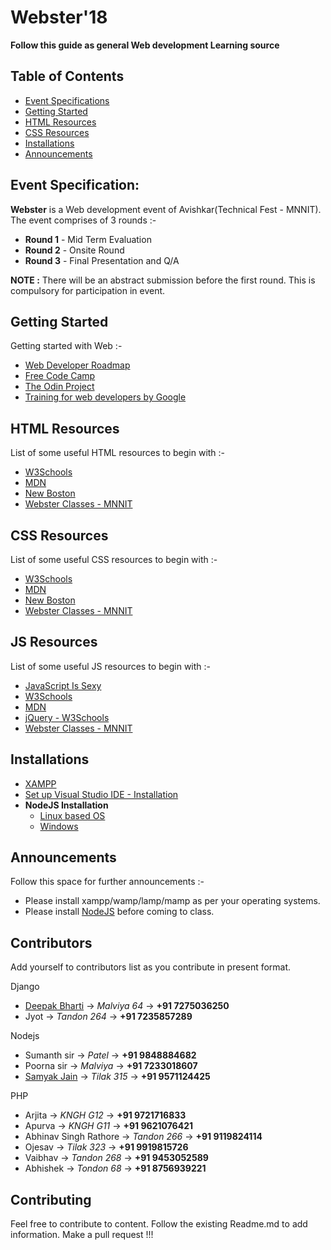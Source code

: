 # Webster'18

__Follow this guide as general Web development Learning source__

## Table of Contents
- [Event Specifications](#event-specification)
- [Getting Started](#getting-started)
- [HTML Resources](#html-resources)
- [CSS Resources](#css-resources)
- [Installations](#installations)
- [Announcements](#announcements)

## Event Specification:
__Webster__ is a Web development event of Avishkar(Technical Fest - MNNIT).
The event comprises of 3 rounds :-

* __Round 1__ - Mid Term Evaluation
* __Round 2__ - Onsite Round
* __Round 3__ - Final Presentation and Q/A

__NOTE :__ There will be an abstract submission before the first round. This is compulsory for participation in event.

## Getting Started
Getting started with Web :-

* [Web Developer Roadmap](https://github.com/CC-MNNIT/developer-roadmap)
* [Free Code Camp](https://learn.freecodecamp.org/)
* [The Odin Project](https://www.theodinproject.com/courses/)
* [Training for web developers by Google](https://developers.google.com/training/)

## HTML Resources
List of some useful HTML resources to begin with :-

* [W3Schools](https://www.w3schools.com/html/)
* [MDN](https://developer.mozilla.org/en-US/docs/Web/HTML)
* [New Boston](https://www.youtube.com/playlist?list=PL081AC329706B2953)
* [Webster Classes - MNNIT](https://github.com/CC-MNNIT/2018-19-Classes/tree/master/WebDev)

## CSS Resources
List of some useful CSS resources to begin with :-

* [W3Schools](https://www.w3schools.com/css/default.asp)
* [MDN](https://developer.mozilla.org/en-US/docs/Web/CSS)
* [New Boston](https://www.youtube.com/playlist?list=PL4365CEFCE3DC35D1)
* [Webster Classes - MNNIT](https://github.com/CC-MNNIT/2018-19-Classes/tree/master/WebDev)

## JS Resources
List of some useful JS resources to begin with :-

* [JavaScript Is Sexy](http://javascriptissexy.com/16-javascript-concepts-you-must-know-well/)
* [W3Schools](https://www.w3schools.com/js/default.asp)
* [MDN](https://developer.mozilla.org/en-US/docs/Web/JavaScript)
* [jQuery - W3Schools](https://www.w3schools.com/jquery/default.asp)
* [Webster Classes - MNNIT](https://github.com/CC-MNNIT/2018-19-Classes/tree/master/WebDev)

## Installations
* [XAMPP](https://www.apachefriends.org/download.html)
* [Set up Visual Studio IDE -  Installation](https://code.visualstudio.com/docs/setup/setup-overview)
* __NodeJS Installation__
	- [Linux based OS](https://nodejs.org/en/download/package-manager/)
	- [Windows](https://nodejs.org/en/download/)

## Announcements
Follow this space for further announcements :-

* Please install xampp/wamp/lamp/mamp as per your operating systems.
* Please install [NodeJS](https://nodejs.org/en/download/) before coming to class.

## Contributors
 Add yourself to contributors list as you contribute in present format.

Django 
* [Deepak Bharti](https://github.com/dbads) &rarr; _Malviya 64_ &rarr; __+91 7275036250__ 
* Jyot &rarr; _Tandon 264_ &rarr; __+91 7235857289__

Nodejs
* Sumanth sir &rarr; _Patel_ &rarr; __+91 9848884682__
* Poorna sir  &rarr; _Malviya_ &rarr; __+91 7233018607__
* [Samyak Jain](https://github.com/samyak-sopho) &rarr; _Tilak 315_ &rarr; __+91 9571124425__

PHP
* Arjita &rarr; _KNGH G12_ &rarr; __+91 9721716833__
* Apurva &rarr; _KNGH G11_ &rarr; __+91 9621076421__
* Abhinav Singh Rathore &rarr; _Tandon 266_ &rarr; __+91 9119824114__
* Ojesav &rarr; _Tilak 323_ &rarr; __+91 9919815726__
* Vaibhav &rarr; _Tandon 268_ &rarr; __+91 9453052589__
* Abhishek &rarr; _Tondon 68_ &rarr; __+91 8756939221__

## Contributing
Feel free to contribute to content. Follow the existing Readme.md to add information. Make a pull request !!!
